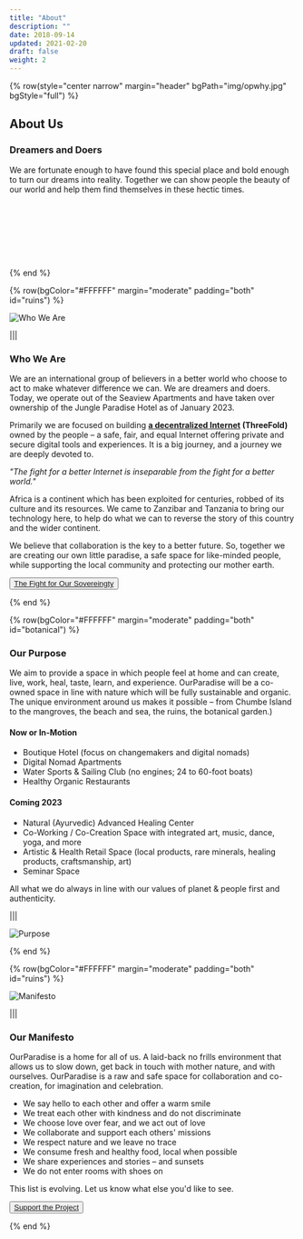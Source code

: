 ```yaml
---
title: "About"
description: ""
date: 2018-09-14
updated: 2021-02-20
draft: false
weight: 2
---
```


<!-- section 1 (JP) -->

{% row(style="center narrow" margin="header" bgPath="img/opwhy.jpg" bgStyle="full") %}

## About Us

### Dreamers and Doers

We are fortunate enough to have found this special place and bold enough to turn our dreams into reality. Together we can show people the beauty of our world and help them find themselves in these hectic times.

<br>
<br>
<br>
<br>
<br>
<br>

{% end %}

{% row(bgColor="#FFFFFF" margin="moderate" padding="both" id="ruins") %}

![Who We Are](img/who_we_are.png#large)

|||

### Who We Are

<p>We are an international group of believers in a better world who choose to act to make whatever difference we can. We are dreamers and doers. Today, we operate out of the Seaview Apartments and have taken over ownership of the Jungle Paradise Hotel as of January 2023.</p>

<p>

Primarily we are focused on building **[a decentralized Internet](https://threefold.io) (ThreeFold)** owned by the people – a safe, fair, and equal Internet offering private and secure digital tools and experiences. It is a big journey, and a journey we are deeply devoted to.

</p>

<p>

*"The fight for a better Internet is inseparable from the fight for a better world."*

</p>

<p>Africa is a continent which has been exploited for centuries, robbed of its culture and its resources. We came to Zanzibar and Tanzania to bring our technology here, to help do what we can to reverse the story of this country and the wider continent.</p>

<p>We believe that collaboration is the key to a better future. So, together we are creating our own little paradise, a safe space for like-minded people, while supporting the local community and protecting our mother earth.</p>

  <button>[The Fight for Our Sovereingty](https://threefold.docsend.com/view/9hqdsjxhe5fezdu6)</button>

{% end %}

{% row(bgColor="#FFFFFF" margin="moderate" padding="both" id="botanical") %}

### Our Purpose

<p>We aim to provide a space in which people feel at home and can create, live, work, heal, taste, learn, and experience. OurParadise will be a co-owned space in line with nature which will be fully sustainable and organic. The unique environment around us makes it possible – from Chumbe Island to the mangroves, the beach and sea, the ruins, the botanical garden.)</p>

#### **Now or In-Motion**

- Boutique Hotel (focus on changemakers and digital nomads)
- Digital Nomad Apartments
- Water Sports & Sailing Club (no engines; 24 to 60-foot boats)
- Healthy Organic Restaurants

#### **Coming 2023**

- Natural (Ayurvedic) Advanced Healing Center
- Co-Working / Co-Creation Space with integrated art, music, dance, yoga, and more
- Artistic & Health Retail Space (local products, rare minerals, healing products, craftsmanship, art)
- Seminar Space

<p>All what we do always in line with our values of planet & people first and authenticity.</p>

|||

![Purpose](img/purpose.jpg#medium)

{% end %}

{% row(bgColor="#FFFFFF" margin="moderate" padding="both" id="ruins") %}

![Manifesto](img/manifesto.png#medium)

|||

### Our Manifesto

<p>OurParadise is a home for all of us. A laid-back no frills environment that allows us to slow down, get back in touch with mother nature, and with ourselves. OurParadise is a raw and safe space for collaboration and co-creation, for imagination and celebration.</p>

- We say hello to each other and offer a warm smile
- We treat each other with kindness and do not discriminate
- We choose love over fear, and we act out of love
- We collaborate and support each others' missions
- We respect nature and we leave no trace
- We consume fresh and healthy food, local when possible
- We share experiences and stories – and sunsets
- We do not enter rooms with shoes on

<p>This list is evolving. Let us know what else you'd like to see.</p>

<button>[Support the Project](/action)</button>

{% end %}